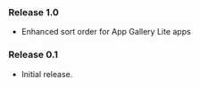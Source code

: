 ### Release 1.0

- Enhanced sort order for App Gallery Lite apps

### Release 0.1

- Initial release.